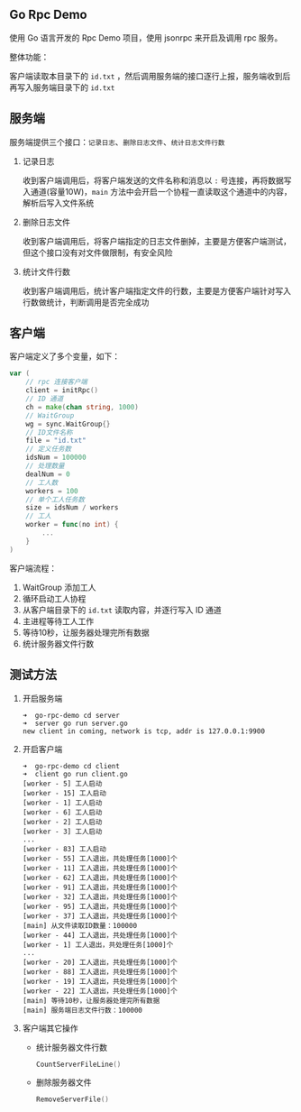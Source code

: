 ## Go Rpc Demo

使用 Go 语言开发的 Rpc Demo 项目，使用 jsonrpc 来开启及调用 rpc 服务。

整体功能：

客户端读取本目录下的 `id.txt` ，然后调用服务端的接口逐行上报，服务端收到后再写入服务端目录下的 `id.txt`

## 服务端

服务端提供三个接口：`记录日志`、`删除日志文件`、`统计日志文件行数`

1. 记录日志

    收到客户端调用后，将客户端发送的文件名称和消息以 `:` 号连接，再将数据写入通道(容量10W)，`main` 方法中会开启一个协程一直读取这个通道中的内容，解析后写入文件系统

2. 删除日志文件

    收到客户端调用后，将客户端指定的日志文件删掉，主要是方便客户端测试，但这个接口没有对文件做限制，有安全风险

3. 统计文件行数

    收到客户端调用后，统计客户端指定文件的行数，主要是方便客户端针对写入行数做统计，判断调用是否完全成功

## 客户端

客户端定义了多个变量，如下：

```go
var (
	// rpc 连接客户端
	client = initRpc()
	// ID 通道
	ch = make(chan string, 1000)
	// WaitGroup
	wg = sync.WaitGroup{}
	// ID文件名称
	file = "id.txt"
	// 定义任务数
	idsNum = 100000
	// 处理数量
	dealNum = 0
	// 工人数
	workers = 100
	// 单个工人任务数
	size = idsNum / workers
	// 工人
	worker = func(no int) {
        ...
    }
)
```

客户端流程：

1. WaitGroup 添加工人
2. 循环启动工人协程
3. 从客户端目录下的 `id.txt` 读取内容，并逐行写入 ID 通道
4. 主进程等待工人工作
5. 等待10秒，让服务器处理完所有数据
6. 统计服务器文件行数

## 测试方法

1. 开启服务端

   ```shell
   ➜  go-rpc-demo cd server 
   ➜  server go run server.go 
   new client in coming, network is tcp, addr is 127.0.0.1:9900
   
   ```

2. 开启客户端

   ```shell
   ➜  go-rpc-demo cd client 
   ➜  client go run client.go 
   [worker - 5] 工人启动
   [worker - 15] 工人启动
   [worker - 1] 工人启动
   [worker - 6] 工人启动
   [worker - 2] 工人启动
   [worker - 3] 工人启动
   ...
   [worker - 83] 工人启动
   [worker - 55] 工人退出，共处理任务[1000]个
   [worker - 11] 工人退出，共处理任务[1000]个
   [worker - 62] 工人退出，共处理任务[1000]个
   [worker - 91] 工人退出，共处理任务[1000]个
   [worker - 32] 工人退出，共处理任务[1000]个
   [worker - 95] 工人退出，共处理任务[1000]个
   [worker - 37] 工人退出，共处理任务[1000]个
   [main] 从文件读取ID数量：100000
   [worker - 44] 工人退出，共处理任务[1000]个
   [worker - 1] 工人退出，共处理任务[1000]个
   ...
   [worker - 20] 工人退出，共处理任务[1000]个
   [worker - 88] 工人退出，共处理任务[1000]个
   [worker - 19] 工人退出，共处理任务[1000]个
   [worker - 22] 工人退出，共处理任务[1000]个
   [main] 等待10秒，让服务器处理完所有数据
   [main] 服务端日志文件行数：100000
   ```

3. 客户端其它操作

   - 统计服务器文件行数

     ```go
     CountServerFileLine()
     ```

   - 删除服务器文件

     ```go
     RemoveServerFile()
     ```